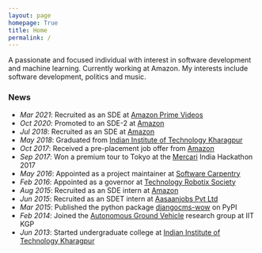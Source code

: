 ```yaml
---
layout: page
homepage: True
title: Home
permalink: /
---
```


A passionate and focused individual with interest in software development and machine learning. Currently working at Amazon.
My interests include software development, politics and music.

### News

   * *Mar 2021*: Recruited as an SDE at [Amazon Prime Videos]
   * *Oct 2020*: Promoted to an SDE-2 at [Amazon]
   * *Jul 2018*: Recruited as an SDE at [Amazon]
   * *May 2018*: Graduated from [Indian Institute of Technology Kharagpur]
   * *Oct 2017*: Received a pre-placement job offer from [Amazon]
   * *Sep 2017*: Won a premium tour to Tokyo at the [Mercari] India Hackathon 2017
   * *May 2016*: Appointed as a project maintainer at [Software Carpentry]
   * *Feb 2016*: Appointed as a governor at [Technology Robotix Society]
   * *Aug 2015*: Recruited as an SDE intern at [Amazon]
   * *Jun 2015*: Recruited as an SDET intern at [Aasaanjobs Pvt Ltd]
   * *Mar 2015*: Published the python package [djangocms-wow] on PyPI
   * *Feb 2014*: Joined the [Autonomous Ground Vehicle] research group at IIT KGP
   * *Jun 2013*: Started undergraduate college at [Indian Institute of Technology Kharagpur]

[Aasaanjobs Pvt Ltd]: https://aasaanjobs.com
[Autonomous Ground Vehicle]: /AGV/
[Amazon]: https://www.amazon.com
[Amazon Prime Videos]: https://www.primevideo.com
[djangocms-wow]: https://pypi.python.org/pypi/djangocms-wow
[Indian Institute of Technology Kharagpur]: http://iitkgp.ac.in
[Mercari]: http://mercari.com/
[Software Carpentry]: https://software-carpentry.org
[Technology Robotix Society]: https://robotix.in
